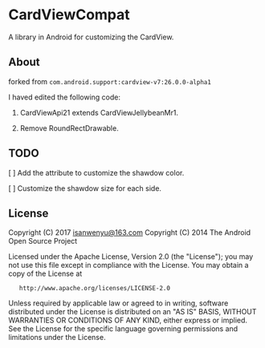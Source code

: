 # CardViewCompat
A library in Android for customizing the CardView.

## About 

forked from `com.android.support:cardview-v7:26.0.0-alpha1`

I haved edited  the following code:

1. CardViewApi21 extends CardViewJellybeanMr1.

2. Remove RoundRectDrawable.

## TODO

[ ] Add the attribute to customize the shawdow color.

[ ] Customize the shawdow size for each side.

## License
 
  Copyright (C) 2017 isanwenyu@163.com
  Copyright (C) 2014 The Android Open Source Project
 
  Licensed under the Apache License, Version 2.0 (the "License");
  you may not use this file except in compliance with the License.
  You may obtain a copy of the License at
 
       http://www.apache.org/licenses/LICENSE-2.0
 
  Unless required by applicable law or agreed to in writing, software
  distributed under the License is distributed on an "AS IS" BASIS,
  WITHOUT WARRANTIES OR CONDITIONS OF ANY KIND, either express or implied.
  See the License for the specific language governing permissions and
  limitations under the License.
